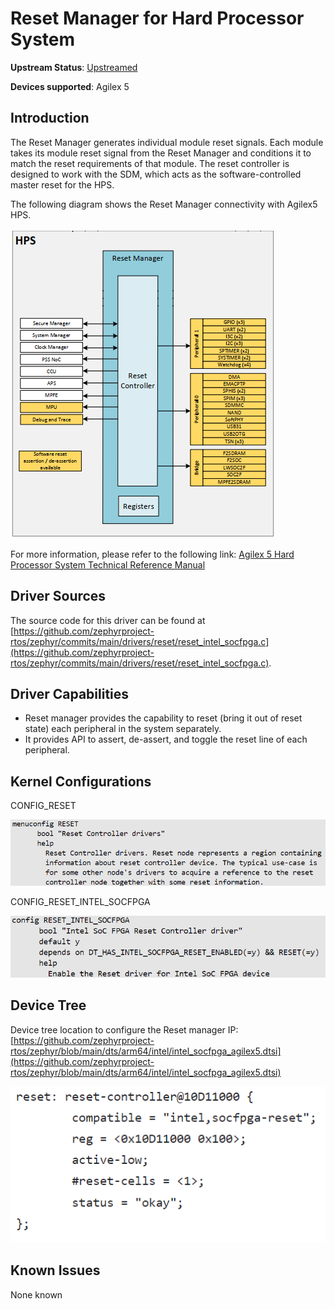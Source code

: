 # **Reset Manager for Hard Processor System**

**Upstream Status**: [Upstreamed](https://github.com/zephyrproject-rtos/zephyr/commits/main/drivers/reset/reset_intel_socfpga.c)

**Devices supported**: Agilex 5

## **Introduction**

The Reset Manager generates individual module reset signals. Each module takes its module reset signal from the Reset Manager and conditions it to match the reset requirements of that module. The reset controller is designed to work with the SDM, which acts as the software-controlled master reset for the HPS. 

The following diagram shows the Reset Manager connectivity with Agilex5 HPS.

![reset_manager_block_diagram](images/reset_manager_block_diagram.png)


For more information, please refer to the following link:
[Agilex 5 Hard Processor System Technical Reference Manual](https://www.intel.com/content/www/us/en/docs/programmable/814346/24-1/hard-processor-system-technical-reference.html)



## **Driver Sources**

The source code for this driver can be found at [https://github.com/zephyrproject-rtos/zephyr/commits/main/drivers/reset/reset_intel_socfpga.c](https://github.com/zephyrproject-rtos/zephyr/commits/main/drivers/reset/reset_intel_socfpga.c).

## **Driver Capabilities**

* Reset manager provides the capability to reset (bring it out of reset state) each peripheral in the system separately.
* It provides API to assert, de-assert, and toggle the reset line of each peripheral.


## **Kernel Configurations**
CONFIG_RESET

![config_reset](images/config_reset.png)

CONFIG_RESET_INTEL_SOCFPGA

![CONFIG_RESET_INTEL_SOCFPGA](images/config_reset_intel_socfpga.png)

## **Device Tree**

Device tree location to configure the Reset manager IP:[https://github.com/zephyrproject-rtos/zephyr/blob/main/dts/arm64/intel/intel_socfpga_agilex5.dtsi](https://github.com/zephyrproject-rtos/zephyr/blob/main/dts/arm64/intel/intel_socfpga_agilex5.dtsi)

![reset_manager_device_tree](images/reset_timer_device_tree.png)

## **Known Issues**

None known
